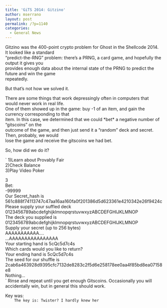 ```yaml
---
title: 'GiTS 2014: Gitzino'
author: mserrano
layout: post
permalink: /?p=1140
categories:
  - General News
---
```

Gitzino was the 400-point crypto problem for Ghost in the Shellcode 2014. It looked like a standard  
&#8220;predict-the-RNG&#8221; problem: there&#8217;s a PRNG, a card game, and hopefully the output it gives you  
provides enough data about the internal state of the PRNG to predict the future and win the game  
repeatedly.

<!--more-->

But that&#8217;s not how we solved it.

There are some things that work depressingly often in computers that would never work in real life.  
One of them showed up in the game: buy -1 of an item, and gain the currency corresponding to that  
item. In this case, we determined that we could \*bet\* a negative number of &#8220;gitscoins&#8221; on the  
outcome of the game, and then just send it a &#8220;random&#8221; deck and secret. Then, probably, we would  
lose the game and receive the gitscoins we had bet.

So, how did we do it?

`    1)Learn about Provably Fair<br />
    2)Check Balance<br />
    3)Play Video Poker</p>
<p>    3<br />
    Bet:<br />
    -99999<br />
    Our Secret_hash is 561c888f74113747c47aa16aa160fa0f201386d5d623361e4210342e26f9424c<br />
    Please supply your suffled deck<br />
    0123456789abcdefghijklmnopqrstuvwxyzABCDEFGHIJKLMNOP<br />
    The deck you supplied is 0123456789abcdefghijklmnopqrstuvwxyzABCDEFGHIJKLMNOP<br />
    Supply your secret (up to 256 bytes)<br />
    AAAAAAAAAAA....<br />
<truncated>...AAAAAAAAAAAAAAAA<br />
    Your starting hand is 5cQc5d7c4s<br />
    Which cards would you like to return?<br />
    Your ending hand is 5cQc5d7c4s<br />
    The seed for our shuffle is 2cab6a463928d9395cfc7132de8283c2f5d6e258178ee0aa4f85bd8ea07158e8<br />
    Nothing...<br />
`  
Rinse and repeat until you get enough Gitscoins. Occasionally you will accidentally win, but in  
general this should work.

Key was:  
`    The key is: Twister? I hardly knew her`